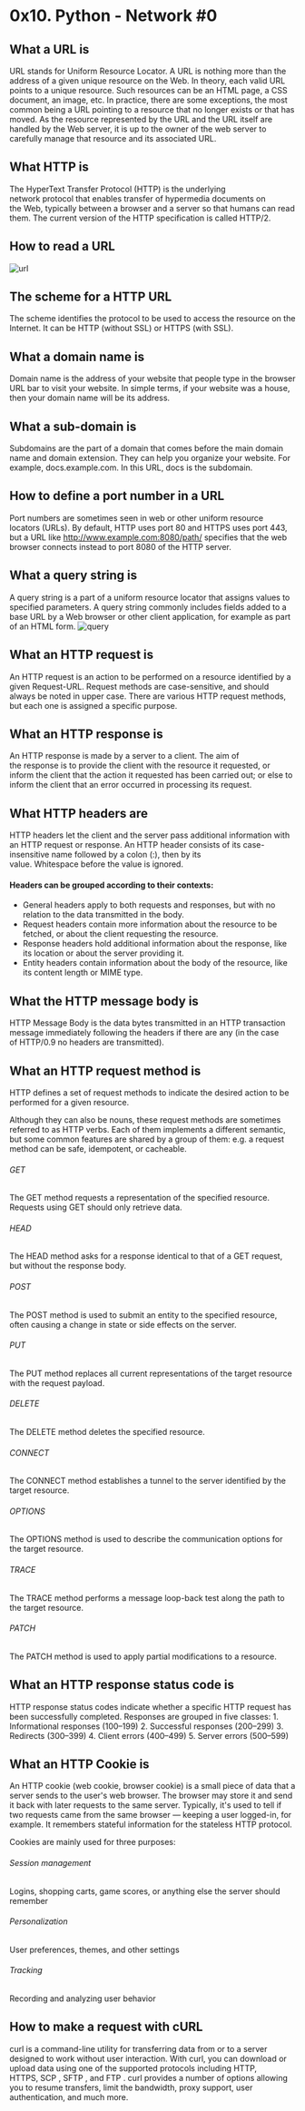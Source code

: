 # 0x10. Python - Network #0

## What a URL is
URL stands for Uniform Resource Locator. A URL is nothing more than the address of a given unique resource on the Web. In theory, each valid URL points to a unique resource. Such resources can be an HTML page, a CSS document, an image, etc. In practice, there are some exceptions, the most common being a URL pointing to a resource that no longer exists or that has moved. As the resource represented by the URL and the URL itself are handled by the Web server, it is up to the owner of the web server to carefully manage that resource and its associated URL.

## What HTTP is
The HyperText Transfer Protocol (HTTP) is the underlying network protocol that enables transfer of hypermedia documents on the Web, typically between a browser and a server so that humans can read them. The current version of the HTTP specification is called HTTP/2.

## How to read a URL

![url](https://aprendelibvrefiles.blob.core.windows.net/aprendelibvre-container/course/creacion_de_sitios_web/image/imgscursoweb-01_xl.png)

## The scheme for a HTTP URL
The scheme identifies the protocol to be used to access the resource on the Internet. It can be HTTP (without SSL) or HTTPS (with SSL).

## What a domain name is
Domain name is the address of your website that people type in the browser URL bar to visit your website.
In simple terms, if your website was a house, then your domain name will be its address.

## What a sub-domain is
Subdomains are the part of a domain that comes before the main domain name and domain extension. They can help you organize your website. For example, docs.example.com. In this URL, docs is the subdomain.

## How to define a port number in a URL
Port numbers are sometimes seen in web or other uniform resource locators (URLs). By default, HTTP uses port 80 and HTTPS uses port 443, but a URL like http://www.example.com:8080/path/ specifies that the web browser connects instead to port 8080 of the HTTP server.

## What a query string is
A query string is a part of a uniform resource locator that assigns values to specified parameters. A query string commonly includes fields added to a base URL by a Web browser or other client application, for example as part of an HTML form.
![query](https://help.mixpanel.com/hc/article_attachments/360021921592/Query_String_Param.png)

## What an HTTP request is
An HTTP request is an action to be performed on a resource identified by a given Request-URL. Request methods are case-sensitive, and should always be noted in upper case. There are various HTTP request methods, but each one is assigned a specific purpose.

## What an HTTP response is
An HTTP response is made by a server to a client. The aim of the response is to provide the client with the resource it requested, or inform the client that the action it requested has been carried out; or else to inform the client that an error occurred in processing its request.

## What HTTP headers are
HTTP headers let the client and the server pass additional information with an HTTP request or response. An HTTP header consists of its case-insensitive name followed by a colon (:), then by its value. Whitespace before the value is ignored.

#### Headers can be grouped according to their contexts:
- General headers apply to both requests and responses, but with no relation to the data transmitted in the body.
- Request headers contain more information about the resource to be fetched, or about the client requesting the resource.
- Response headers hold additional information about the response, like its location or about the server providing it.
- Entity headers contain information about the body of the resource, like its content length or MIME type.

## What the HTTP message body is
HTTP Message Body is the data bytes transmitted in an HTTP transaction message immediately following the headers if there are any (in the case of HTTP/0.9 no headers are transmitted).

## What an HTTP request method is
HTTP defines a set of request methods to indicate the desired action to be performed for a given resource. 

Although they can also be nouns, these request methods are sometimes referred to as HTTP verbs. Each of them implements a different semantic, but some common features are shared by a group of them: e.g. a request method can be safe, idempotent, or cacheable.

###### GET
The GET method requests a representation of the specified resource. Requests using GET should only retrieve data.
###### HEAD
The HEAD method asks for a response identical to that of a GET request, but without the response body.
###### POST
The POST method is used to submit an entity to the specified resource, often causing a change in state or side effects on the server.
###### PUT
The PUT method replaces all current representations of the target resource with the request payload.
###### DELETE
The DELETE method deletes the specified resource.
###### CONNECT
The CONNECT method establishes a tunnel to the server identified by the target resource.
###### OPTIONS
The OPTIONS method is used to describe the communication options for the target resource.
###### TRACE
The TRACE method performs a message loop-back test along the path to the target resource.
###### PATCH
The PATCH method is used to apply partial modifications to a resource.

## What an HTTP response status code is

HTTP response status codes indicate whether a specific HTTP request has been successfully completed. Responses are grouped in five classes:
    1. Informational responses (100–199)
    2. Successful responses (200–299)
    3. Redirects (300–399)
    4. Client errors (400–499)
    5. Server errors (500–599)

## What an HTTP Cookie is
An HTTP cookie (web cookie, browser cookie) is a small piece of data that a server sends to the user's web browser. The browser may store it and send it back with later requests to the same server. Typically, it's used to tell if two requests came from the same browser — keeping a user logged-in, for example. It remembers stateful information for the stateless HTTP protocol.

Cookies are mainly used for three purposes:
###### Session management
Logins, shopping carts, game scores, or anything else the server should remember
###### Personalization
User preferences, themes, and other settings
###### Tracking
Recording and analyzing user behavior

## How to make a request with cURL
curl is a command-line utility for transferring data from or to a server designed to work without user interaction. With curl, you can download or upload data using one of the supported protocols including HTTP, HTTPS, SCP , SFTP , and FTP . curl provides a number of options allowing you to resume transfers, limit the bandwidth, proxy support, user authentication, and much more.